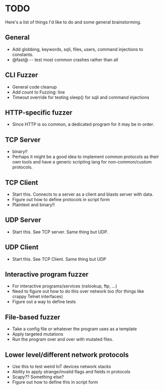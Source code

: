 # TODO

Here's a list of things I'd like to do and some general brainstorming.

## General
- Add globbing, keywords, sqli, files, users, command injections to constants.
- @fast@ -- test most common crashes rather than all

## CLI Fuzzer
- General code cleanup
- Add count to Fuzzing: line
- Timeout override for testing sleep() for sqli and command injections

## HTTP-specific fuzzer
- Since HTTP is so common, a dedicated program for it may be in order.

## TCP Server
- binary!!
- Perhaps it might be a good idea to implement common protocols as their
own tools and have a generic scripting lang for non-common/custom protocols.

## TCP Client
- Start this. Connects to a server as a client and blasts server with data.
- Figure out how to define protocols in script form
- Plaintext and binary!!

## UDP Server
- Start this. See TCP server. Same thing but UDP.

## UDP Client
- Start this. See TCP Client. Same thing but UDP

## Interactive program fuzzer
- For interactive programs/services (nslookup, ftp, ...)
- Need to figure out how to do this over network too (for things like crappy
  Telnet interfaces)
- Figure out a way to define tests

## File-based fuzzer
- Take a config file or whatever the program uses as a template
- Apply targeted mutations
- Run the program over and over with mutated files.

## Lower level/different network protocols
- Use this to test weird IoT devices network stacks
- Ability to apply strange/invalid flags and fields in protocols
- Scapy?? Something else?
- Figure out how to define this in script form
